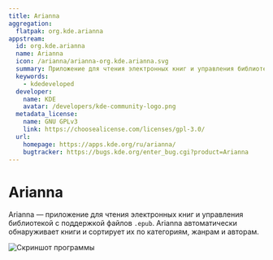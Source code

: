 ```yaml
---
title: Arianna
aggregation:
  flatpak: org.kde.arianna
appstream:
  id: org.kde.arianna
  name: Arianna
  icon: /arianna/arianna-org.kde.arianna.svg
  summary: Приложение для чтения электронных книг и управления библиотекой.
  keywords:
    - kdedeveloped
  developer:
    name: KDE
    avatar: /developers/kde-community-logo.png
  metadata_license:
    name: GNU GPLv3
    link: https://choosealicense.com/licenses/gpl-3.0/
  url:
    homepage: https://apps.kde.org/ru/arianna/
    bugtracker: https://bugs.kde.org/enter_bug.cgi?product=Arianna
---
```


# Arianna

Arianna — приложение для чтения электронных книг и управления библиотекой с поддержкой файлов `.epub`. Arianna автоматически обнаруживает книги и сортирует их по категориям, жанрам и авторам.

![Скриншот программы](https://cdn.kde.org/screenshots/arianna/library-view.png)

<!--@include: @apps/.parts/install/content-flatpak.md-->
